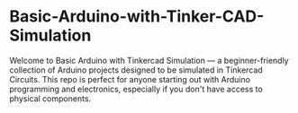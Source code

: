# Basic-Arduino-with-Tinker-CAD-Simulation
Welcome to Basic Arduino with Tinkercad Simulation — a beginner-friendly collection of Arduino projects designed to be simulated in Tinkercad Circuits. This repo is perfect for anyone starting out with Arduino programming and electronics, especially if you don't have access to physical components.



